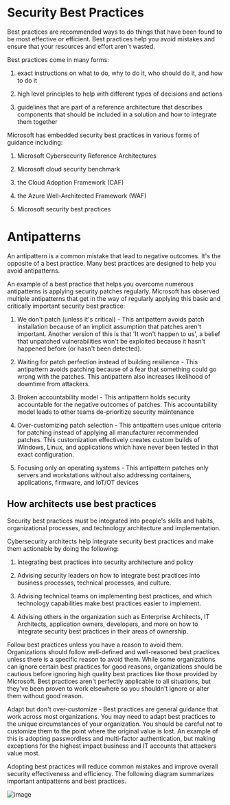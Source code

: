 # Security Best Practices

Best practices are recommended ways to do things that have been found to be most effective or efficient. Best practices help you avoid mistakes and ensure that your resources and effort aren't wasted.

Best practices come in many forms:

1) exact instructions on what to do, why to do it, who should do it, and how to do it

2) high level principles to help with different types of decisions and actions

3) guidelines that are part of a reference architecture that describes components that should be included in a solution and how to integrate them together

Microsoft has embedded security best practices in various forms of guidance including:

1) Microsoft Cybersecurity Reference Architectures

2) Microsoft cloud security benchmark

3) the Cloud Adoption Framework (CAF)

4) the Azure Well-Architected Framework (WAF)

5) Microsoft security best practices

# Antipatterns

An antipattern is a common mistake that lead to negative outcomes. It's the opposite of a best practice. Many best practices are designed to help you avoid antipatterns.

An example of a best practice that helps you overcome numerous antipatterns is applying security patches regularly. Microsoft has observed multiple antipatterns that get in the way of regularly applying this basic and critically important security best practice:

1) We don't patch (unless it's critical) - This antipattern avoids patch installation because of an implicit assumption that patches aren't important. Another version of this is that 'It won't happen to us', a belief that unpatched vulnerabilities won't be exploited because it hasn't happened before (or hasn't been detected).

2) Waiting for patch perfection instead of building resilience - This antipattern avoids patching because of a fear that something could go wrong with the patches. This antipattern also increases likelihood of downtime from attackers.

3) Broken accountability model - This antipattern holds security accountable for the negative outcomes of patches. This accountability model leads to other teams de-prioritize security maintenance

4) Over-customizing patch selection - This antipattern uses unique criteria for patching instead of applying all manufacturer recommended patches. This customization effectively creates custom builds of Windows, Linux, and applications which have never been tested in that exact configuration.

5) Focusing only on operating systems - This antipattern patches only servers and workstations without also addressing containers, applications, firmware, and IoT/OT devices

## How architects use best practices

Security best practices must be integrated into people's skills and habits, organizational processes, and technology architecture and implementation.

Cybersecurity architects help integrate security best practices and make them actionable by doing the following:

1) Integrating best practices into security architecture and policy

2) Advising security leaders on how to integrate best practices into business processes, technical processes, and culture.

3) Advising technical teams on implementing best practices, and which technology capabilities make best practices easier to implement.

4) Advising others in the organization such as Enterprise Architects, IT Architects, application owners, developers, and more on how to integrate security best practices in their areas of ownership.

Follow best practices unless you have a reason to avoid them. Organizations should follow well-defined and well-reasoned best practices unless there is a specific reason to avoid them. While some organizations can ignore certain best practices for good reasons, organizations should be cautious before ignoring high quality best practices like those provided by Microsoft. Best practices aren't perfectly applicable to all situations, but they've been proven to work elsewhere so you shouldn't ignore or alter them without good reason.

Adapt but don't over-customize - Best practices are general guidance that work across most organizations. You may need to adapt best practices to the unique circumstances of your organization. You should be careful not to customize them to the point where the original value is lost. An example of this is adopting passwordless and multi-factor authentication, but making exceptions for the highest impact business and IT accounts that attackers value most.

Adopting best practices will reduce common mistakes and improve overall security effectiveness and efficiency. The following diagram summarizes important antipatterns and best practices.

![image](https://github.com/user-attachments/assets/8ffd9fd4-d91a-45df-86b6-701e71b888b8)

